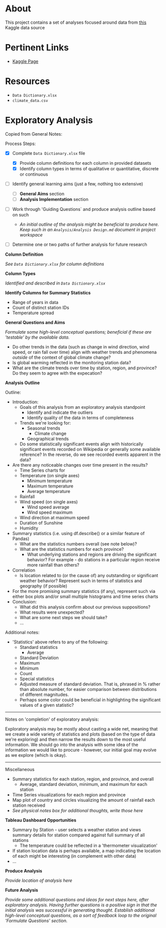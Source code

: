 # About 

This project contains a set of analyses focused around data from [this](https://www.kaggle.com/datasets/greegtitan/indonesia-climate) Kaggle data source


# Pertinent Links
- [Kaggle Page](https://www.kaggle.com/datasets/greegtitan/indonesia-climate)


# Resources
 - `Data Dictionary.xlsx`
 - `climate_data.csv`

# Exploratory Analysis

<!-- 
PROJECT PLANNING: EXPLORATORY ANALYSIS
 -->

 <!-- TODO: Planning -->

<!-- TODO: Separate the column-definition activities from the analysis preparation activities in template; data preparation is an activity that could be useful for dashboarding projects -->

Copied from General Notes:

Process Steps:
- [x] Complete  `Data Dictionary.xlsx` file
  - [x] Provide column definitions for each column in provided datasets
  - [x] Identify column types in terms of qualitative or quantitative, discrete or continuous
- [ ] Identify general learning aims (just a few, nothing too extensive)
  - [ ] __General Aims__ section
  - [ ] __Analysis Implementation__ section
- [ ] Work through 'Guiding Questions` and produce analysis outline based on such
	- *An initial outline of the analysis might be beneficial to produce here. Keep such in an `Analysis/Analysis Design.md` document in project workspace*
- [ ] Determine one or two paths of further analysis for future research


__Column Definition__

*See `Data Dictionary.xlsx` for column definitions*

__Column Types__

*Identified and described in `Data Dictionary.xlsx`*

__Identify Columns for Summary Statistics__

<!-- TODO: -->

 - Range of years in data
 - Count of distinct station IDs
 - Temperature spread

__General Questions and Aims__

*Formulate some high-level conceptual questions; beneficial if these are 'testable' by the available data.*

 - Do other trends in the data (such as change in wind direction, wind speed, or rain fall over time) align with weather trends and phenomena *outside* of the context of global climate change?
 - Is global warming reflected in the monitoring station data?
 - What are the climate trends over time by station, region, and province? Do they seem to agree with the expecation?

__Analysis Outline__


<!-- 
Produce initial outline of exploratory analysis and describe in terms of dataset features (columns), summary statistics, and related visualizations. Provide limited commentary on relevance of visualization (if needed). 

Describe when the analysis outline should be considered complete...
-->

Outline:
- Introduction:
  - Goals of this analysis from an exploratory analysis standpoint
    - Identify and indicate the outliers
    - Identify quality of the data in terms of completeness
  - Trends we're looking for:
    - Seasonal trends
		- Climate change
    - Geographical trends
  - Do some statistically significant events align with historically significant events recorded on Wikipedia or generally some available reference? In the reverse, do we see recorded events apparent in the data?
- Are there any noticeable changes over time present in the results?
	- Time Series charts for
  	- Temperature (on single axes)
  		-	Minimum temperature
  		-	Maximum temperature
  		-	Average temperature
  	- Rainfall
  	- Wind speed (on single axes)
    	- Wind speed average
    	- Wind speed maximum
  	- Wind direction at maximum speed
  	- Duration of Sunshine
  	- Humidity
- Summary statistics (i.e. using df.describe() or a similar feature of Pandas)
  - What are the statistics numbers overall (see note below)?
  - What are the statistics numbers for each province?
	- What underlying stations and regions are driving the significant behavior? For example - do stations in a particular region receive more rainfall than others? 
- Correlation 
  - Is location related to (or the cause of) any outstanding or significant weather behavior? Represent such in terms of statistics and geography (if possible)
- For the more promising summary statistics (if any), represent such via either box plots and/or small multiple histograms and time series charts
- Conclusion:
  - What did this analysis confirm about our previous suppositions?
  - What results were unexpected?
  - What are some next steps we should take?
  - ...

Additional notes:
- 'Statistics' above refers to any of the following:
	- Standard statistics
		- Average
  	- Standard Deviation
  	- Maximum
  	- Minimum
  	- Count
	- Special statistics
  	- Adjusted measure of standard deviation. That is, phrased in % rather than absolute number, for easier comparison between distributions of different magnitudes.
	- Perhaps some color could be beneficial in highlighting the significant values of a given statistic?


---

Notes on 'completion' of exploratory analysis:

Exploratory analysis may be mostly about casting a wide net, meaning that we create a wide variety of statistics and plots (based on the type of data we're exploring) and then narrow the results down to the most useful information. We should go into the analysis with some idea of the information we would like to procure - however, our initial goal may evolve as we explore (which is okay).

---

Miscellaneous
 - Summary statistics for each station, region, and province, and overall
   - Average, standard deviation, minimum, and maximum for each station
 - Time Series visualizations for each region and province 
 - Map plot of country and circles visualizing the amount of rainfall each station received
 - *See physical notes box for additional thoughts, write those here*

<!-- WIP: Create Analysis Outline 
	- [ ] Determine how to treat planning of subsequent analysis and how/where such planning should be kept
	- [ ] Complete analysis outline - see comment elsewhere in section for requirements
-->

__Tableau Dashboard Opportunities__

 - Summary by Station - user selects a weather station and views summary details for station compared against full summary of all stations
 	- The temperature could be reflected in a 'thermometer visualization'
 - If station location data is perhaps available, a map indicating the location of each might be interesting (in complement with other data)
 - ...

__Produce Analysis__

<!-- TODO: -->

*Provide location of analysis here*

__Future Analysis__

<!-- TODO: -->

*Provide some additional questions and ideas for next steps here, after exploratory analysis. Having further questions is a positive sign in that the initial analysis was successful in generating thought. Establish additional high-level conceptual questions, as a sort of feedback loop to the original 'Formulate Questions' section.*